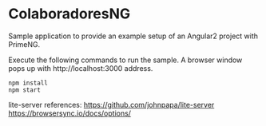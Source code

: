 # ColaboradoresNG
Sample application to provide an example setup of an Angular2 project with PrimeNG.

Execute the following commands to run the sample. A browser window pops up with http://localhost:3000 address.

```
npm install
npm start
```

lite-server references:
https://github.com/johnpapa/lite-server
https://browsersync.io/docs/options/
